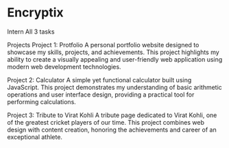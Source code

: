 # Encryptix
Intern All 3 tasks


Projects
Project 1: Protfolio
A personal portfolio website designed to showcase my skills, projects, and achievements. This project highlights my ability to create a visually appealing and user-friendly web application using modern web development technologies.

Project 2: Calculator
A simple yet functional calculator built using JavaScript. This project demonstrates my understanding of basic arithmetic operations and user interface design, providing a practical tool for performing calculations.

Project 3: Tribute to Virat Kohli
A tribute page dedicated to Virat Kohli, one of the greatest cricket players of our time. This project combines web design with content creation, honoring the achievements and career of an exceptional athlete.
